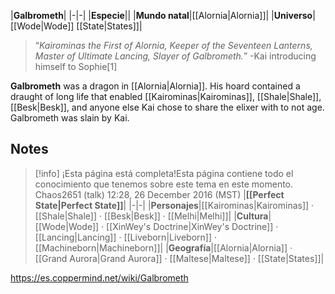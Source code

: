 |**Galbrometh**|
|-|-|
|**Especie**||
|**Mundo natal**|[[Alornia\|Alornia]]|
|**Universo**|[[Wode\|Wode]] [[State\|States]]|

>“*Kairominas the First of Alornia, Keeper of the Seventeen Lanterns, Master of Ultimate Lancing, Slayer of Galbrometh.*”
\-Kai introducing himself to Sophie[1]


**Galbrometh** was a dragon in [[Alornia\|Alornia]]. His hoard contained a draught of long life that enabled [[Kairominas\|Kairominas]], [[Shale\|Shale]], [[Besk\|Besk]], and anyone else Kai chose to share the elixer with to not age. Galbrometh was slain by Kai.

## Notes

> [!info] ¡Esta página está completa!Esta página contiene todo el conocimiento que tenemos sobre este tema en este momento.
Chaos2651 (talk) 12:28, 26 December 2016 (MST)
|**[[Perfect State\|Perfect State]]**|
|-|-|
|**Personajes**|[[Kairominas\|Kairominas]] · [[Shale\|Shale]] · [[Besk\|Besk]] · [[Melhi\|Melhi]]|
|**Cultura**|[[Wode\|Wode]] · [[XinWey's Doctrine\|XinWey's Doctrine]] · [[Lancing\|Lancing]] · [[Liveborn\|Liveborn]] · [[Machineborn\|Machineborn]]|
|**Geografía**|[[Alornia\|Alornia]] · [[Grand Aurora\|Grand Aurora]] · [[Maltese\|Maltese]] · [[State\|States]]|



https://es.coppermind.net/wiki/Galbrometh